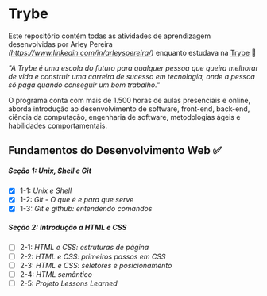 # Trybe

Este repositório contém todas as atividades de aprendizagem desenvolvidas por Arley Pereira _(https://www.linkedin.com/in/arleyspereira/)_ enquanto estudava na [Trybe](https://www.betrybe.com/) 🚀

_"A Trybe é uma escola do futuro para qualquer pessoa que queira melhorar de vida e construir uma carreira de sucesso em tecnologia, onde a pessoa só paga quando conseguir um bom trabalho."_

O programa conta com mais de 1.500 horas de aulas presenciais e online, aborda introdução ao desenvolvimento de software, front-end, back-end, ciência da computação, engenharia de software, metodologias ágeis e habilidades comportamentais.

## Fundamentos do Desenvolvimento Web ✅

##### Seção 1: Unix, Shell e Git

- [x] 1-1: _Unix e Shell_
- [x] 1-2: _Git - O que é e para que serve_
- [x] 1-3: _Git e github: entendendo comandos_

##### Seção 2: Introdução a HTML e CSS

- [ ] 2-1: _HTML e CSS: estruturas de página_
- [ ] 2-2: _HTML e CSS: primeiros passos em CSS_
- [ ] 2-3: _HTML e CSS: seletores e posicionamento_
- [ ] 2-4: _HTML semântico_
- [ ] 2-5: _Projeto Lessons Learned_
